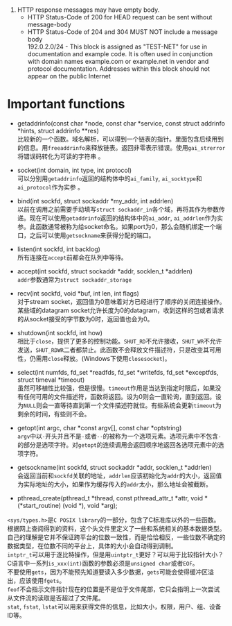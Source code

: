 # 
1. HTTP response messages may have empty body.
    * HTTP Status-Code of 200 for HEAD request can be sent without message-body
    * HTTP Status-Code of 204 and 304 MUST NOT include a message body  
 192.0.2.0/24 - This block is assigned as "TEST-NET" for use in
   documentation and example code.  It is often used in conjunction with
   domain names example.com or example.net in vendor and protocol
   documentation.  Addresses within this block should not appear on the
   public Internet  
   
# Important functions  
- getaddrinfo(const char \*node, const char \*service, const struct addrinfo \*hints, struct addrinfo \*\*res)  
比较新的一个函数。域名解析，可以得到一个链表的指针。里面包含后续用到的信息。用`freeaddrinfo`来释放链表。返回非零表示错误。使用`gai_strerror`将错误码转化为可读的字符串 。  

- socket(int domain, int type, int protocol)  
可以分别用`getaddrinfo`返回的结构体中的`ai_family`, `ai_socktype`和`ai_protocol`作为实参 。  

- bind(int sockfd, struct sockaddr \*my_addr, int addrlen)  
以前在调用之前需要手动填写`struct sockaddr_in`各个域，再将其作为参数传递。现在可以使用`getaddrinfo`返回的结构体中的`ai_addr`, `ai_addrlen`作为实参。此函数通常被称为给socket命名。如果port为0，那么会随机绑定一个端口，之后可以使用`getsockname`来获得分配的端口。  

- listen(int sockfd, int backlog)  
所有连接在`accept`前都会在队列中等待。  

- accept(int sockfd, struct sockaddr \*addr, socklen_t \*addrlen)  
`addr`参数通常为`struct sockaddr_storage`  

- recv(int sockfd, void \*buf, int len, int flags)  
对于stream socket，返回值为0意味着对方已经进行了顺序的关闭连接操作。某些域的datagram socket允许长度为0的datagram，收到这样的包或者请求的从socket接受的字节数为0时，返回值也会为0。  

- shutdown(int sockfd, int how)  
相比于`close`，提供了更多的控制功能。`SHUT_RD`不允许接收，`SHUT_WR`不允许发送，`SHUT_RDWR`二者都禁止。此函数不会释放文件描述符，只是改变其可用性，仍需用`close`释放。(Windows下使用`closesocket`)。 

- select(int numfds, fd_set \*readfds, fd_set \*writefds, fd_set \*exceptfds, struct timeval \*timeout)  
虽然可移植性比较强，但是很慢。`timeout`作用是当达到指定时限后，如果没有任何可用的文件描述符，函数将返回。设为0则会一直轮询，直到返回。设为`NULL`则会一直等待直到第一个文件描述符就位。有些系统会更新`timeout`为剩余的时间，有些则不会。  

- getopt(int argc, char \*const argv[], const char \*optstring)  
`argv`中以`-`开头并且不是`-`或者`--`的被称为一个选项元素。选项元素中不包含`-`的部分是选项字符。对`getopt`的连续调用会返回顺序地返回各选项元素中的选项字符。  

- getsockname(int sockfd, struct sockaddr \*addr, socklen_t \*addrlen)  
会返回当前和`sockfd`关联的地址，`addrlen`应该初始化为`addr`的大小，返回值为实际地址的大小，如果作为缓存传入的`addr`太小，那么地址会被截断。  

- pthread_create(pthread_t \*thread, const pthread_attr_t \*attr, void \*(\*start_routine) (void \*), void \*arg);
                          
`<sys/types.h>`是`C POSIX library`的一部分，包含了C标准库以外的一些函数。根据网上查阅得到的资料，这个头文件里定义了一些和系统相关的基本数据类型。自己的理解是它并不保证跨平台的位数一致性，而是恰恰相反，一些位数不确定的数据类型，在位数不同的平台上，具体的大小会自动得到调制。  
`intptr_t`可以用于逐比特操作，但是用`uintptr_t`更好？可以用于比较指针大小？  
C语言中一系列`is_xxx(int)`函数的参数必须是`unsigned char`或者`EOF`。  
不要使用`gets`，因为不能预先知道要读入多少数据，`gets`可能会使得缓冲区溢出，应该使用`fgets`。  
`feof`不会指示文件指针现在的位置是不是位于文件尾部，它只会指明上一次尝试从文件流的读取是否超过了文件尾。  
`stat`, `fstat`, `lstat`可以用来获得文件的信息，比如大小，权限，用户、组、设备ID等。  
